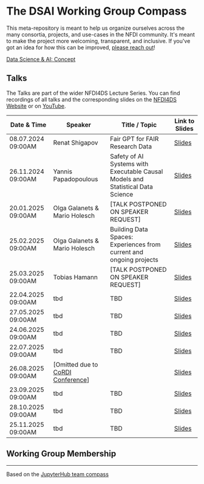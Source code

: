 # The DSAI Working Group Compass
This meta-repository is meant to help us organize ourselves across the many consortia, projects, and use-cases in the NFDI community. It's meant to make the project more welcoming, transparent, and inclusive. If you've got an idea for how this can be improved, [please reach out](https://github.com/DSAI-WG/team-compass/issues/new/choose)!

[Data Science & AI: Concept](https://zenodo.org/record/6498197#.ZBHliC8w2Lc)

## Talks

The Talks are part of the wider NFDI4DS Lecture Series. You can find
recordings of all talks and the corresponding slides on the [NFDI4DS Website](https://www.nfdi4datascience.de/community/lecture-series/) or on [YouTube](https://www.youtube.com/@nfdi4ds).


| Date & Time          | Speaker                      | Title / Topic                                                                   | Link to Slides |
|----------------------|------------------------------|---------------------------------------------------------------------------------|----------------|
| 08.07.2024 09:00AM   | Renat Shigapov               | Fair GPT for FAIR Research Data                                                 | [Slides](https://zenodo.org/records/10664554)    |
| 26.11.2024 09:00AM   | Yannis Papadopoulous         | Safety of AI Systems with Executable Causal Models and Statistical Data Science | [Slides](https://doi.org/10.5281/zenodo.14223981)    |
| 20.01.2025 09:00AM   | Olga Galanets & Mario Holesch| [TALK POSTPONED ON SPEAKER REQUEST]                                             | [Slides](https://zenodo.org/records/14906914)    |
| 25.02.2025 09:00AM   | Olga Galanets & Mario Holesch| Building Data Spaces: Experiences from current and ongoing projects             | [Slides](#)    |
| 25.03.2025 09:00AM   | Tobias Hamann                | [TALK POSTPONED ON SPEAKER REQUEST]                                             | [Slides](#)    |
| 22.04.2025 09:00AM   | tbd                          | TBD                                                                                | [Slides](#)    |
| 27.05.2025 09:00AM   | tbd                          | TBD                                                                                | [Slides](#)    |
| 24.06.2025 09:00AM   | tbd                          | TBD                                                                               | [Slides](#)    |
| 22.07.2025 09:00AM   | tbd                          | TBD                                                                                | [Slides](#)    |
| 26.08.2025 09:00AM   | [Omitted due to [CoRDI Conference](https://www.nfdi.de/cordi-2025/?lang=en)]                          |        | [Slides](#)    |
| 23.09.2025 09:00AM   | tbd                          | TBD                                                                                | [Slides](#)    |
| 28.10.2025 09:00AM   | tbd                          | TBD                                                                                | [Slides](#)    |
| 25.11.2025 09:00AM   | tbd                          | TBD                                                                                | [Slides](#)    |



## Working Group Membership

---
Based on the [JupyterHub team compass](https://github.com/jupyterhub/team-compass)

